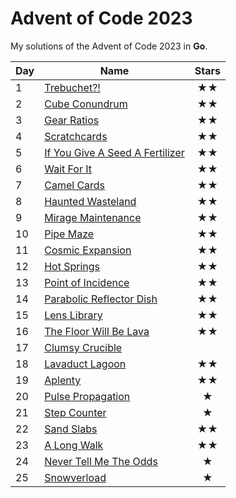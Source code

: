 # Advent of Code 2023

My solutions of the Advent of Code 2023 in **Go**.

| Day | Name                                       | Stars |
|-----|--------------------------------------------|:-----:|
| 1   | [ Trebuchet?!                     ](day01) |  ★★   |
| 2   | [ Cube Conundrum                  ](day02) |  ★★   |
| 3   | [ Gear Ratios                     ](day03) |  ★★   |
| 4   | [ Scratchcards                    ](day04) |  ★★   |
| 5   | [ If You Give A Seed A Fertilizer ](day05) |  ★★   |
| 6   | [ Wait For It                     ](day06) |  ★★   |
| 7   | [ Camel Cards                     ](day07) |  ★★   |
| 8   | [ Haunted Wasteland               ](day08) |  ★★   |
| 9   | [ Mirage Maintenance              ](day09) |  ★★   |
| 10  | [ Pipe Maze                       ](day10) |  ★★   |
| 11  | [ Cosmic Expansion                ](day11) |  ★★   |
| 12  | [ Hot Springs                     ](day12) |  ★★   |
| 13  | [ Point of Incidence              ](day13) |  ★★   |
| 14  | [ Parabolic Reflector Dish        ](day14) |  ★★   |
| 15  | [ Lens Library                    ](day15) |  ★★   |
| 16  | [ The Floor Will Be Lava          ](day16) |  ★★   |
| 17  | [ Clumsy Crucible                 ](day17) |       |
| 18  | [ Lavaduct Lagoon                 ](day18) |  ★★   |
| 19  | [ Aplenty                         ](day19) |  ★★   |
| 20  | [ Pulse Propagation               ](day20) |   ★   |
| 21  | [ Step Counter                    ](day21) |   ★   |
| 22  | [ Sand Slabs                      ](day22) |  ★★   |
| 23  | [ A Long Walk                     ](day23) |  ★★   |
| 24  | [ Never Tell Me The Odds          ](day24) |   ★   |
| 25  | [ Snowverload                     ](day25) |   ★   |



